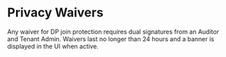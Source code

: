 # Privacy Waivers

Any waiver for DP join protection requires dual signatures from an
Auditor and Tenant Admin. Waivers last no longer than 24 hours and a
banner is displayed in the UI when active.
